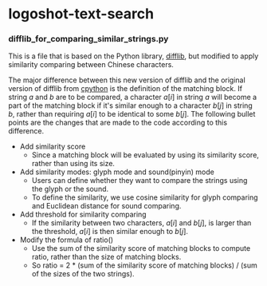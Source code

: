 # logoshot-text-search

### difflib_for_comparing_similar_strings.py
This is a file that is based on the Python library, [difflib](https://github.com/python/cpython/blob/3.11/Lib/difflib.py), but modified to apply similarity comparing between Chinese characters.

The major difference between this new version of difflib and the original version of difflib from [cpython](https://github.com/python/cpython) is the definition of the matching block. If string $a$ and $b$ are to be compared, a character $a[i]$ in string $a$ will become a part of the matching block if it's similar enough to a character $b[j]$ in string $b$, rather than requiring $a[i]$ to be identical to some $b[j]$. The following bullet points are the changes that are made to the code according to this difference.
- Add similarity score
	- Since a matching block will be evaluated by using its similarity score, rather than using its size.
- Add similarity modes: glyph mode and sound(pinyin) mode
	- Users can define whether they want to compare the strings using the glyph or the sound.
  - To define the similarity, we use cosine similarity for glyph comparing and Euclidean distance for sound comparing.
- Add threshold for similarity comparing
  - If the similarity between two characters, $a[i]$ and $b[j]$, is larger than the threshold, $a[i]$ is then similar enough to $b[j]$.
- Modify the formula of ratio()
  - Use the sum of the similarity score of matching blocks to compute  ratio, rather than the size of matching blocks.
  - So ratio = 2 * (sum of the similarity score of matching blocks) / (sum of the sizes of the two strings).
